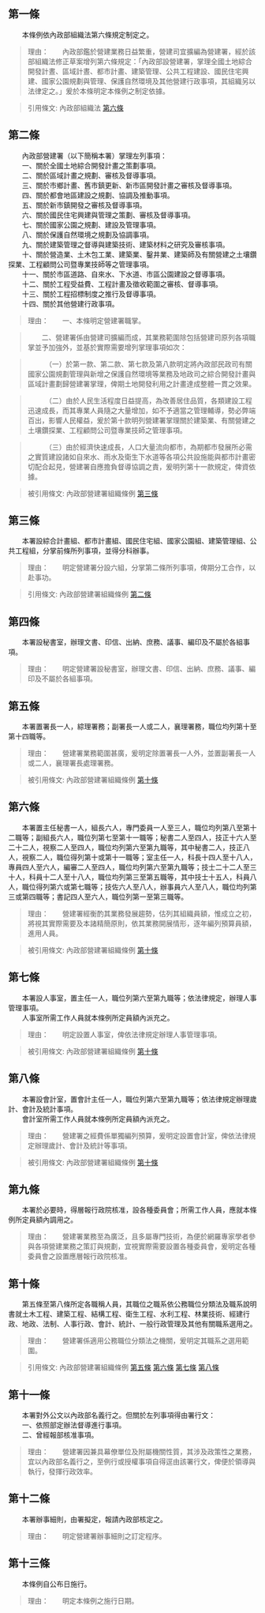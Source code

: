 第一條 
-------
　　本條例依內政部組織法第六條規定制定之。  
> 理由：　　內政部鑑於營建業務日益繁重，營建司宜擴編為營建署，經於該部組織法修正草案增列第六條規定：「內政部設營建署，掌理全國土地綜合開發計晝、區域計晝、都市計畫、建築管理、公共工程建設、國民住宅興建、國家公園規劃與管理、保護自然環境及其他營建行政事項，其組織另以法律定之。」爰於本條明定本條例之制定依據。

> 引用條文: 內政部組織法 [第六條](../../人事其他/組織編制/內政部組織法.md#第六條-)



第二條 
-------
　　內政部營建署（以下簡稱本署）掌理左列事項：  
　　一、關於全國土地綜合開發計畫之策劃事項。  
　　二、關於區域計畫之規劃、審核及督導事項。  
　　三、關於市鄉計畫、舊市鎮更新、新市區開發計畫之審核及督導事項。  
　　四、關於都會地區建設之規劃、協調及推動事項。  
　　五、關於新市鎮開發之審核及督導事項。  
　　六、關於國民住宅興建與管理之策劃、審核及督導事項。  
　　七、關於國家公園之規劃、建設及管理事項。  
　　八、關於保護自然環境之規劃及協調事項。  
　　九、關於建築管理之督導與建築技術、建築材料之研究及審核事項。  
　　十、關於營造業、土木包工業、建築業、鑿井業、建築師及有關營建之土壤鑽探業、工程顧問公司暨專業技師等之管理事項。  
　　十一、關於市區道路、自來水、下水道、市區公園建設之督導事項。  
　　十二、關於工程受益費、工程計畫及徵收範圍之審核、督導事項。  
　　十三、關於工程招標制度之推行及督導事項。  
　　十四、關於其他營建行政事項。  
> 理由：　　一、本條明定營建署職掌。

> 　　二、營建署係由營建司擴編而成，其業務範圍除包括營建司原列各項職掌並予加強外，並基於實際需要增列掌理事項如次：

> 　　　（一）於第一款、第二款、第七款及第八款明定將內政部民政司有關國家公園規劃管理與新增之保護自然環境等業務及地政司之綜合開發計畫與區域計畫劃歸營建署掌理，俾期土地開發利用之計畫達成整體一貫之效果。

> 　　　（二）由於人民生活程度日益提高，為改善居住品質，各類建設工程迅速成長，而其專業人員隨之大量增加，如不予適當之管理輔導，勢必弊端百出，影響人民權益，爰於第十款明列營建署掌理關於建築業、有關營建之土壤鑽探業、工程顧問公司暨專業技師之管理事項。

> 　　　（三）由於經濟快速成長，人口大量流向都市，為期都市發展所必需之實質建設諸如自來水、雨水及衛生下水道等各項公共設施能與都市計畫密切配合起見，營建署自應擔負督導協調之責，爰明列第十一款規定，俾資依據。

> 被引用條文: 內政部營建署組織條例 [第三條](../../交通建設/營建/內政部營建署組織條例.md#第三條-)



第三條 
-------
　　本署設綜合計畫組、都市計畫組、國民住宅組、國家公園組、建築管理組、公共工程組，分掌前條所列事項，並得分科辦事。  
> 理由：　　明定營建署分設六組，分掌第二條所列事項，俾期分工合作，以赴事功。

> 引用條文: 內政部營建署組織條例 [第二條](../../交通建設/營建/內政部營建署組織條例.md#第二條-)



第四條 
-------
　　本署設秘書室，辦理文書、印信、出納、庶務、議事、編印及不屬於各組事項。  
> 理由：　　明定營建署設秘書室，辦理文書、印信、出納、庶務、議事、編印及不屬於各組事項。



第五條 
-------
　　本署置署長一人，綜理署務；副署長一人或二人，襄理署務，職位均列第十至第十四職等。  
> 理由：　　營建署業務範圍甚廣，爰明定除置署長一人外，並置副署長一人或二人，襄理署長處理署務。

> 被引用條文: 內政部營建署組織條例 [第十條](../../交通建設/營建/內政部營建署組織條例.md#第十條-)



第六條 
-------
　　本署置主任秘書一人，組長六人，專門委員一人至三人，職位均列第八至第十二職等；副組長六人，職位列第七至第十一職等；秘書二人至四人，技正十六人至二十二人，視察二人至四人，職位均列第六至第九職等，其中秘書二人，技正八人，視察二人，職位得列第十或第十一職等；室主任一人，科長十四人至十八人，專員四人至六人，編審二人至四人，職位均列第六至第九職等；技士二十二人至三十人，科員十二人至十八人，職位均列第三至第五職等，其中技士十五人，科員八人，職位得列第六或第七職等；技佐六人至八人，辦事員六人至八人，職位均列第三或第四職等；書記四人至六人，職位列第一至第三職等。  
> 理由：　　營建署經衡酌其業務發展趨勢，估列其組織員額，惟成立之初，將視其實際需要及本諸精簡原則，依其業務開展情形，逐年編列預算員額，進用人員。

> 被引用條文: 內政部營建署組織條例 [第十條](../../交通建設/營建/內政部營建署組織條例.md#第十條-)



第七條 
-------
　　本署設人事室，置主任一人，職位列第六至第九職等；依法律規定，辦理人事管理事項。  
　　人事室所需工作人員就本條例所定員額內派充之。  
> 理由：　　明定設置人事室，俾依法律規定辦理人事管理事項。

> 被引用條文: 內政部營建署組織條例 [第十條](../../交通建設/營建/內政部營建署組織條例.md#第十條-)



第八條 
-------
　　本署設會計室，置會計主任一人，職位列第六至第九職等；依法律規定辦理歲計、會計及統計事項。  
　　會計室所需工作人員就本條例所定員額內派充之。  
> 理由：　　營建署之經費係單獨編列預算，爰明定設置會計室，俾依法律規定辦理歲計、會計及統計等事項。

> 被引用條文: 內政部營建署組織條例 [第十條](../../交通建設/營建/內政部營建署組織條例.md#第十條-)



第九條 
-------
　　本署於必要時，得層報行政院核准，設各種委員會；所需工作人員，應就本條例所定員額內調用之。  
> 理由：　　營建署業務至為廣泛，且多屬專門技術，為便於網羅專家學者參與各項營建業務之策訂與規劃，宜視實際需要設置各種委員會，爰明定各種委員會之設置應層報行政院核准。



第十條 
-------
　　第五條至第八條所定各職稱人員，其職位之職系依公務職位分類法及職系說明書就土木工程、建築工程、結構工程、衛生工程、水利工程、林業技術、經建行政、地政、法制、人事行政、會計、統計、一般行政管理及其他有關職系選用之。  
> 理由：　　營建署係適用公務職位分類法之機關，爰明定其職系之選用範圍。

> 引用條文: 內政部營建署組織條例 [第五條](../../交通建設/營建/內政部營建署組織條例.md#第五條-) [第六條](../../交通建設/營建/內政部營建署組織條例.md#第六條-) [第七條](../../交通建設/營建/內政部營建署組織條例.md#第七條-) [第八條](../../交通建設/營建/內政部營建署組織條例.md#第八條-)



第十一條 
---------
　　本署對外公文以內政部名義行之。但關於左列事項得由署行文：  
　　一、依照部定辦法督導進行事項。  
　　二、曾經報部核准事項。  
> 理由：　　營建署因兼具幕僚單位及附屬機關性質，其涉及政策性之業務，宜以內政部名義行之，至例行或授權事項自得逕由該署行文，俾便於領導與執行，發揮行政效率。



第十二條 
---------
　　本署辦事細則，由署擬定，報請內政部核定之。  
> 理由：　　明定營建署辦事細則之訂定程序。



第十三條 
---------
　　本條例自公布日施行。  
> 理由：　　明定本條例之施行日期。